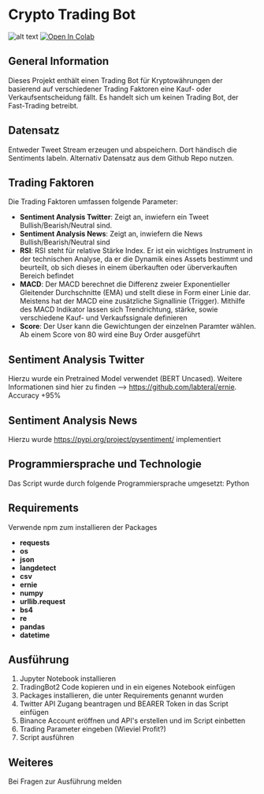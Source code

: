 # Crypto Trading Bot
![alt text](https://images.unsplash.com/photo-1614787296891-d1b2b1aced36?ixlib=rb-1.2.1&ixid=MnwxMjA3fDB8MHxwaG90by1wYWdlfHx8fGVufDB8fHx8&auto=format&fit=crop&w=1350&q=80)
[![Open In Colab](https://colab.research.google.com/assets/colab-badge.svg)](https://colab.research.google.com/github/googlecolab/colabtools/blob/master/notebooks/colab-github-demo.ipynb)
## General Information
Dieses Projekt enthält einen Trading Bot für Kryptowährungen der basierend auf verschiedener Trading Faktoren eine Kauf- oder Verkaufsentscheidung fällt. Es handelt sich um keinen Trading Bot, der Fast-Trading betreibt.

## Datensatz
Entweder Tweet Stream erzeugen und abspeichern. Dort händisch die Sentiments labeln. Alternativ Datensatz aus dem Github Repo nutzen. 


## Trading Faktoren
Die Trading Faktoren umfassen folgende Parameter:

- **Sentiment Analysis Twitter**: Zeigt an, inwiefern ein Tweet Bullish/Bearish/Neutral sind. 
- **Sentiment Analysis News**: Zeigt an, inwiefern die News Bullish/Bearish/Neutral sind
- **RSI**: RSI steht für relative Stärke Index. Er ist ein wichtiges Instrument in der technischen Analyse, da er die Dynamik eines Assets bestimmt und beurteilt, ob sich dieses in einem überkauften oder überverkauften Bereich befindet
- **MACD**: Der MACD berechnet die Differenz zweier Exponentieller Gleitender Durchschnitte (EMA) und stellt diese in Form einer Linie dar. Meistens hat der MACD eine zusätzliche Signallinie (Trigger). Mithilfe des MACD Indikator lassen sich Trendrichtung, stärke, sowie verschiedene Kauf- und Verkaufssignale definieren
- **Score**: Der User kann die Gewichtungen der einzelnen Paramter wählen. Ab einem Score von 80 wird eine Buy Order ausgeführt

## Sentiment Analysis Twitter
Hierzu wurde ein Pretrained Model verwendet (BERT Uncased). Weitere Informationen sind hier zu finden --> https://github.com/labteral/ernie. Accuracy +95%

## Sentiment Analysis News
Hierzu wurde https://pypi.org/project/pysentiment/ implementiert

## Programmiersprache und Technologie 

Das Script wurde durch folgende Programmiersprache umgesetzt:
Python


## Requirements
Verwende npm zum installieren der Packages
-	**requests**
-	**os**
-	**json**
-	**langdetect**
-	**csv**
-	**ernie**
-	**numpy**
-	**urllib.request**
-	**bs4**
-	**re**
-	**pandas**
-	**datetime**


## Ausführung
1.	Jupyter Notebook installieren
2.	TradingBot2 Code kopieren und in ein eigenes Notebook einfügen
3.	Packages installieren, die unter Requirements genannt wurden
4.	Twitter API Zugang beantragen und BEARER Token in das Script einfügen
5.	Binance Account eröffnen und API's erstellen und im Script einbetten
6.	Trading Parameter eingeben (Wieviel Profit?)
7.	Script ausführen 

## Weiteres
Bei Fragen zur Ausführung melden
